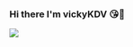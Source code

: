### Hi there I'm vickyKDV 😘👋
<a href="https://github.com/anuraghazra/github-readme-stats">
  <img align="center" src="https://github-readme-stats.vercel.app/api?username=vickyKDV&show_icons=true&theme=jolly" />
</a>
